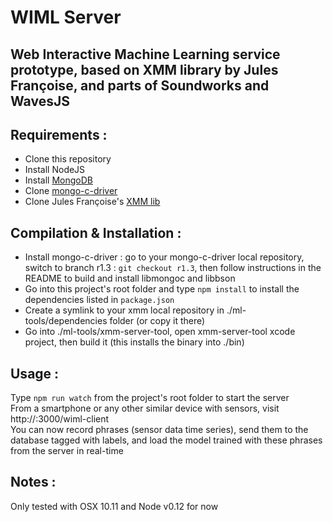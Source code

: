 # WIML Server

## Web Interactive Machine Learning service prototype, based on XMM library by Jules Françoise, and parts of Soundworks and WavesJS

## Requirements :

- Clone this repository
- Install NodeJS
- Install [MongoDB](https://docs.mongodb.org/manual/installation/)
- Clone [mongo-c-driver](https://github.com/mongodb/mongo-c-driver)
- Clone Jules Françoise's [XMM lib](https://github.com/JulesFrancoise/xmm)

## Compilation & Installation :

- Install mongo-c-driver : go to your mongo-c-driver local repository, switch to branch r1.3 : `git checkout r1.3`, then follow instructions in the README to build and install libmongoc and libbson
- Go into this project's root folder and type `npm install` to install the dependencies listed in `package.json`
- Create a symlink to your xmm local repository in ./ml-tools/dependencies folder (or copy it there)
- Go into ./ml-tools/xmm-server-tool, open xmm-server-tool xcode project, then build it (this installs the binary into ./bin)

## Usage :

Type `npm run watch` from the project's root folder to start the server  
From a smartphone or any other similar device with sensors, visit http://<YOUR-IP>:3000/wiml-client  
You can now record phrases (sensor data time series), send them to the database tagged with labels, and load the model trained with these phrases from the server in real-time

## Notes :

Only tested with OSX 10.11 and Node v0.12 for now
